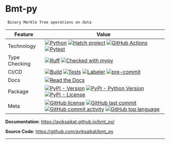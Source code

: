 # Bmt-py


     Binary Merkle Tree operations on data




| Feature       | Value                     |
| ------------- | -------------------------------------------------------------------------------------------------------------------------------------------------------------------------------------------------------------------------------------------------------------------------------------------------------------------------------------------------------------------------------------------------------------------------------------------------------------------------------------------------------------------------------------------------------------------------------------------------------------------------------------------------------------------------------------------------------------- |
| Technology    | [![Python](https://img.shields.io/badge/Python-3776AB.svg?style=flat&logo=Python&logoColor=white)](https://www.python.org/) [![Hatch project](https://img.shields.io/badge/%F0%9F%A5%9A-Hatch-4051b5.svg)](https://github.com/pypa/hatch) [![GitHub Actions](https://img.shields.io/badge/GitHub%20Actions-2088FF.svg?style=flat&logo=GitHub-Actions&logoColor=white)](https://github.com/features/actions) [![Pytest](https://img.shields.io/badge/Pytest-0A9EDC.svg?style=flat&logo=Pytest&logoColor=white)](https://github.com/aviksaikat/bmt-py/actions/workflows/tests.yml/badge.svg)                           |
| Type Checking | [![Ruff](https://img.shields.io/endpoint?url=https://raw.githubusercontent.com/astral-sh/ruff/main/assets/badge/v2.json)](https://github.com/astral-sh/ruff) [![Checked with mypy](http://www.mypy-lang.org/static/mypy_badge.svg)](http://mypy-lang.org/)                                                                                                                                                                                                                                                                                                                                                                                                                                                     |
| CI/CD         | [![Build](https://github.com/Aviksaikat/bmt-py/actions/workflows/build.yml/badge.svg)](https://github.com/Aviksaikat/bmt-py/actions/workflows/build.yml) [![Tests](https://github.com/aviksaikat/bmt-py/actions/workflows/tests.yml/badge.svg)](https://github.com/aviksaikat/bmt-py/actions/workflows/tests.yml) [![Labeler](https://github.com/aviksaikat/bmt-py/actions/workflows/labeler.yml/badge.svg)](https://github.com/aviksaikat/bmt-py/actions/workflows/labeler.yml) [![pre-commit](https://img.shields.io/badge/pre--commit-enabled-brightgreen?logo=pre-commit&logoColor=white)](https://github.com/pre-commit/pre-commit)                                                                                                                                                                                                            |
| Docs          | [![Read the Docs](https://img.shields.io/readthedocs/bee-py/latest.svg?label=Read%20the%20Docs)](https://bee-py.readthedocs.io/)                                                                                                                                                                                                                                                                                                                                                                                                                                                                                                                                                                               |
| Package       | [![PyPI - Version](https://img.shields.io/pypi/v/bee-py.svg)](https://pypi.org/project/bee-Py/) [![PyPI - Python Version](https://img.shields.io/pypi/pyversions/bee-Py)](https://pypi.org/project/bee-py/) [![PyPI - License](https://img.shields.io/pypi/l/bee-Py)](https://pypi.org/project/bee-py/)                                                                                                                                                                                                                                                                                                                                                                                                        |
| Meta          | [![GitHub license](https://img.shields.io/github/license/aviksaikat/bmt-py?style=flat&color=1573D5)](https://github.com/aviksaikat/bmt-py/blob/main/LICENSE) [![GitHub last commit](https://img.shields.io/github/last-commit/aviksaikat/bmt-py?style=flat&color=1573D5)](https://github.com/aviksaikat/bmt-py/commits/main) [![GitHub commit activity](https://img.shields.io/github/commit-activity/m/aviksaikat/bmt-py?style=flat&color=1573D5)](https://github.com/aviksaikat/bmt-py/graphs/commit-activity) [![GitHub top language](https://img.shields.io/github/languages/top/aviksaikat/bmt-py?style=flat&color=1573D5)](https://github.com/aviksaikat/bmt-py) |



**Documentation**: <a href="https://aviksaikat.github.io/bmt_py/" target="_blank">https://aviksaikat.github.io/bmt_py/</a>

**Source Code**: <a href="https://github.com/aviksaikat/bmt_py" target="_blank">https://github.com/aviksaikat/bmt_py</a>

---

